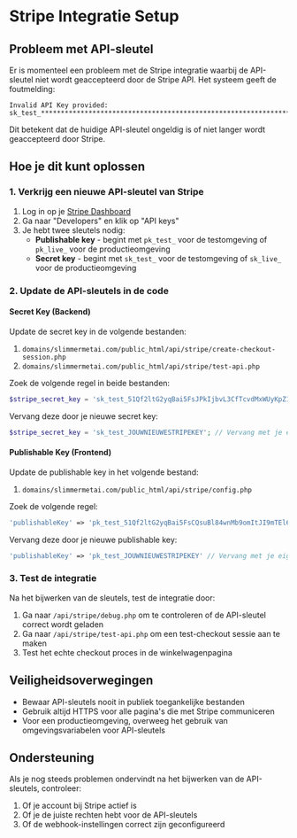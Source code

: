 # Stripe Integratie Setup

## Probleem met API-sleutel

Er is momenteel een probleem met de Stripe integratie waarbij de API-sleutel niet wordt geaccepteerd door de Stripe API. Het systeem geeft de foutmelding:

```
Invalid API Key provided: sk_test_***********************************************************************************************IBxE
```

Dit betekent dat de huidige API-sleutel ongeldig is of niet langer wordt geaccepteerd door Stripe.

## Hoe je dit kunt oplossen

### 1. Verkrijg een nieuwe API-sleutel van Stripe

1. Log in op je [Stripe Dashboard](https://dashboard.stripe.com/)
2. Ga naar "Developers" en klik op "API keys"
3. Je hebt twee sleutels nodig:
   - **Publishable key** - begint met `pk_test_` voor de testomgeving of `pk_live_` voor de productieomgeving
   - **Secret key** - begint met `sk_test_` voor de testomgeving of `sk_live_` voor de productieomgeving

### 2. Update de API-sleutels in de code

#### Secret Key (Backend)

Update de secret key in de volgende bestanden:

1. `domains/slimmermetai.com/public_html/api/stripe/create-checkout-session.php`
2. `domains/slimmermetai.com/public_html/api/stripe/test-api.php`

Zoek de volgende regel in beide bestanden:

```php
$stripe_secret_key = 'sk_test_51Qf2ltG2yqBai5FsJPkIjbvL3CfTcvdMxWUyKpZ1zVnPrJO0xwwVMMEp4JjYVrDpMOQqQGMjbPvfPvENGDgMUXfV00hM4nIBxE';
```

Vervang deze door je nieuwe secret key:

```php
$stripe_secret_key = 'sk_test_JOUWNIEUWESTRIPEKEY'; // Vervang met je eigen sleutel
```

#### Publishable Key (Frontend)

Update de publishable key in het volgende bestand:

1. `domains/slimmermetai.com/public_html/api/stripe/config.php`

Zoek de volgende regel:

```php
'publishableKey' => 'pk_test_51Qf2ltG2yqBai5FsCQsuBl84wnMb9omItJI9mTEl6sE0IeKJbwC9in96zPcFxdHwSxpwlruaKtQK0dwmOykEE9i900lcaOgyyB'
```

Vervang deze door je nieuwe publishable key:

```php
'publishableKey' => 'pk_test_JOUWNIEUWESTRIPEKEY' // Vervang met je eigen sleutel
```

### 3. Test de integratie

Na het bijwerken van de sleutels, test de integratie door:

1. Ga naar `/api/stripe/debug.php` om te controleren of de API-sleutel correct wordt geladen
2. Ga naar `/api/stripe/test-api.php` om een test-checkout sessie aan te maken
3. Test het echte checkout proces in de winkelwagenpagina

## Veiligheidsoverwegingen

- Bewaar API-sleutels nooit in publiek toegankelijke bestanden
- Gebruik altijd HTTPS voor alle pagina's die met Stripe communiceren
- Voor een productieomgeving, overweeg het gebruik van omgevingsvariabelen voor API-sleutels

## Ondersteuning

Als je nog steeds problemen ondervindt na het bijwerken van de API-sleutels, controleer:

1. Of je account bij Stripe actief is
2. Of je de juiste rechten hebt voor de API-sleutels
3. Of de webhook-instellingen correct zijn geconfigureerd 